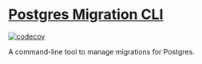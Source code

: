 # [Postgres Migration CLI](https://igrek8.github.io/monorepo/packages/pgmcli)

[![codecov](https://codecov.io/gh/igrek8/monorepo/graph/badge.svg?token=ZCGA9347TH)](https://codecov.io/gh/igrek8/monorepo)

A command-line tool to manage migrations for Postgres.
